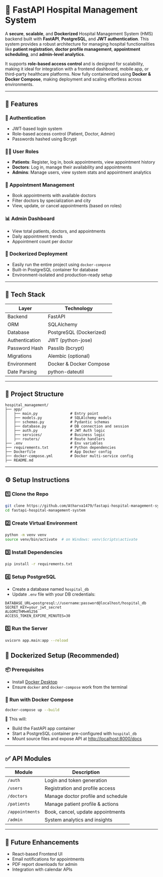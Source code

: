 # 🏥 FastAPI Hospital Management System

A **secure**, **scalable**, and **Dockerized** Hospital Management System (HMS) backend built with **FastAPI**, **PostgreSQL**, and **JWT authentication**. This system provides a robust architecture for managing hospital functionalities like **patient registration**, **doctor profile management**, **appointment scheduling**, and **admin-level analytics**.

It supports **role-based access control** and is designed for scalability, making it ideal for integration with a frontend dashboard, mobile app, or third-party healthcare platforms. Now fully containerized using **Docker & Docker Compose**, making deployment and scaling effortless across environments.

---

## 🚀 Features

### 🔐 Authentication
- JWT-based login system
- Role-based access control (Patient, Doctor, Admin)
- Passwords hashed using Bcrypt

### 👩‍⚕️ User Roles
- **Patients**: Register, log in, book appointments, view appointment history
- **Doctors**: Log in, manage their availability and appointments
- **Admins**: Manage users, view system stats and appointment analytics

### 📅 Appointment Management
- Book appointments with available doctors
- Filter doctors by specialization and city
- View, update, or cancel appointments (based on roles)

### 📊 Admin Dashboard
- View total patients, doctors, and appointments
- Daily appointment trends
- Appointment count per doctor

### 🐳 Dockerized Deployment
- Easily run the entire project using `docker-compose`
- Built-in PostgreSQL container for database
- Environment-isolated and production-ready setup

---

## 🧱 Tech Stack

| Layer         | Technology                |
|---------------|---------------------------|
| Backend       | FastAPI                   |
| ORM           | SQLAlchemy                |
| Database      | PostgreSQL (Dockerized)   |
| Authentication| JWT (python-jose)         |
| Password Hash | Passlib (bcrypt)          |
| Migrations    | Alembic (optional)        |
| Environment   | Docker & Docker Compose   |
| Date Parsing  | python-dateutil           |
---

## 📁 Project Structure

```
hospital_management/
├── app/
│   ├── main.py               # Entry point
│   ├── models.py             # SQLAlchemy models
│   ├── schemas.py            # Pydantic schemas
│   ├── database.py           # DB connection and session
│   ├── auth.py               # JWT Auth logic
│   ├── services/             # Business logic
│   ├── routers/              # Route handlers
├── .env                      # Env variables
├── requirements.txt          # Python dependencies
├── Dockerfile                # App Docker config
├── docker-compose.yml        # Docker multi-service config
├── README.md
```

---

## ⚙️ Setup Instructions

### 1️⃣ Clone the Repo
```bash
git clone https://github.com/Atharva1479/fastapi-hospital-management-system.git
cd fastapi-hospital-management-system
```

### 2️⃣ Create Virtual Environment
```bash
python -m venv venv
source venv/bin/activate  # on Windows: venv\Scripts\activate
```

### 3️⃣ Install Dependencies
```bash
pip install -r requirements.txt
```

### 4️⃣ Setup PostgreSQL
- Create a database named `hospital_db`
- Update `.env` file with your DB credentials:

```env
DATABASE_URL=postgresql://username:password@localhost/hospital_db
SECRET_KEY=your_jwt_secret
ALGORITHM=HS256
ACCESS_TOKEN_EXPIRE_MINUTES=30
```

### 5️⃣ Run the Server
```bash
uvicorn app.main:app --reload
```

## 🐳 Dockerized Setup (Recommended)

### 📦 Prerequisites
- Install [Docker Desktop](https://www.docker.com/products/docker-desktop)
- Ensure `docker` and `docker-compose` work from the terminal

### 🚀 Run with Docker Compose
```bash
docker-compose up --build
```

📌 This will:
- Build the FastAPI app container
- Start a PostgreSQL container pre-configured with `hospital_db`
- Mount source files and expose API at [http://localhost:8000/docs](http://localhost:8000/docs)

---

## ✅ API Modules

| Module       | Description                         |
|--------------|-------------------------------------|
| `/auth`      | Login and token generation          |
| `/users`     | Registration and profile access     |
| `/doctors`   | Manage doctor profile and schedule  |
| `/patients`  | Manage patient profile & actions    |
| `/appointments` | Book, cancel, update appointments |
| `/admin`     | System analytics and insights       |

---

## 📌 Future Enhancements

- React-based Frontend UI
- Email notifications for appointments
- PDF report downloads for admin
- Integration with calendar APIs
